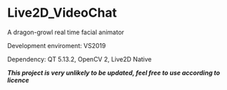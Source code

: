 # Live2D_VideoChat

A dragon-growl real time facial animator

Development enviroment: VS2019

Dependency: QT 5.13.2, OpenCV 2, Live2D Native

***This project is very unlikely to be updated, feel free to use according to licence*** 
